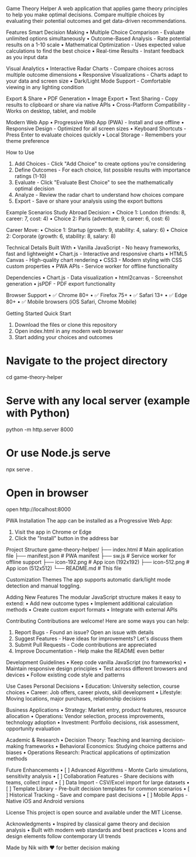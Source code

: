 Game Theory Helper
A web application that applies game theory principles to help you make optimal decisions. Compare multiple choices by evaluating their potential outcomes and get data-driven recommendations.

Features
Smart Decision Making
•	Multiple Choice Comparison - Evaluate unlimited options simultaneously
•	Outcome-Based Analysis - Rate potential results on a 1-10 scale
•	Mathematical Optimization - Uses expected value calculations to find the best choice
•	Real-time Results - Instant feedback as you input data

Visual Analytics
•	Interactive Radar Charts - Compare choices across multiple outcome dimensions
•	Responsive Visualizations - Charts adapt to your data and screen size
•	Dark/Light Mode Support - Comfortable viewing in any lighting condition

Export & Share
•	PDF Generation 
•	Image Export 
•	Text Sharing - Copy results to clipboard or share via native APIs
•	Cross-Platform Compatibility - Works on desktop, tablet, and mobile

Modern Web App
•	Progressive Web App (PWA) - Install and use offline
•	Responsive Design - Optimized for all screen sizes
•	Keyboard Shortcuts - Press Enter to evaluate choices quickly
•	Local Storage - Remembers your theme preference

How to Use
1.	Add Choices - Click "Add Choice" to create options you're considering
2.	Define Outcomes - For each choice, list possible results with importance ratings (1-10)
3.	Evaluate - Click "Evaluate Best Choice" to see the mathematically optimal decision
4.	Analyze - Review the radar chart to understand how choices compare
5.	Export - Save or share your analysis using the export buttons
   
Example Scenarios
Study Abroad Decision:
•	Choice 1: London (friends: 8, career: 7, cost: 4)
•	Choice 2: Paris (adventure: 9, career: 6, cost: 6)

Career Move:
•	Choice 1: Startup (growth: 9, stability: 4, salary: 6)
•	Choice 2: Corporate (growth: 6, stability: 8, salary: 8)

Technical Details
Built With
•	Vanilla JavaScript - No heavy frameworks, fast and lightweight
•	Chart.js - Interactive and responsive charts
•	HTML5 Canvas - High-quality chart rendering
•	CSS3 - Modern styling with CSS custom properties
•	PWA APIs - Service worker for offline functionality

Dependencies
•	Chart.js - Data visualization
•	html2canvas - Screenshot generation
•	jsPDF - PDF export functionality

Browser Support
•	✅ Chrome 80+
•	✅ Firefox 75+
•	✅ Safari 13+
•	✅ Edge 80+
•	✅ Mobile browsers (iOS Safari, Chrome Mobile)

Getting Started
Quick Start
1.	Download the files or clone this repository
2.	Open index.html in any modern web browser
3.	Start adding your choices and outcomes

# Navigate to the project directory
cd game-theory-helper

# Serve with any local server (example with Python)
python -m http.server 8000

# Or use Node.js serve
npx serve .

# Open in browser
open http://localhost:8000

PWA Installation
The app can be installed as a Progressive Web App:
1.	Visit the app in Chrome or Edge
2.	Click the "Install" button in the address bar
   
Project Structure
game-theory-helper/
├── index.html          # Main application file
├── manifest.json       # PWA manifest
├── sw.js              # Service worker for offline support
├── icon-192.png       # App icon (192x192)
├── icon-512.png       # App icon (512x512)
└── README.md          # This file

Customization
Themes
The app supports automatic dark/light mode detection and manual toggling.

Adding New Features
The modular JavaScript structure makes it easy to extend:
•	Add new outcome types
•	Implement additional calculation methods
•	Create custom export formats
•	Integrate with external APIs

Contributing
Contributions are welcome! Here are some ways you can help:
1.	Report Bugs - Found an issue? Open an issue with details
2.	Suggest Features - Have ideas for improvements? Let's discuss them
3.	Submit Pull Requests - Code contributions are appreciated
4.	Improve Documentation - Help make the README even better
   
Development Guidelines
•	Keep code vanilla JavaScript (no frameworks)
•	Maintain responsive design principles
•	Test across different browsers and devices
•	Follow existing code style and patterns

Use Cases
Personal Decisions
•	Education: University selection, course choices
•	Career: Job offers, career pivots, skill development
•	Lifestyle: Moving locations, major purchases, relationship decisions

Business Applications
•	Strategy: Market entry, product features, resource allocation
•	Operations: Vendor selection, process improvements, technology adoption
•	Investment: Portfolio decisions, risk assessment, opportunity evaluation

Academic & Research
•	Decision Theory: Teaching and learning decision-making frameworks
•	Behavioral Economics: Studying choice patterns and biases
•	Operations Research: Practical applications of optimization methods

Future Enhancements
•	[ ] Advanced Algorithms - Monte Carlo simulations, sensitivity analysis
•	[ ] Collaboration Features - Share decisions with teams, collect input
•	[ ] Data Import - CSV/Excel import for large datasets
•	[ ] Template Library - Pre-built decision templates for common scenarios
•	[ ] Historical Tracking - Save and compare past decisions
•	[ ] Mobile Apps - Native iOS and Android versions

License
This project is open source and available under the MIT License.

Acknowledgments
•	Inspired by classical game theory and decision analysis
•	Built with modern web standards and best practices
•	Icons and design elements follow contemporary UI trends
 
Made by Nik with ❤️ for better decision making

